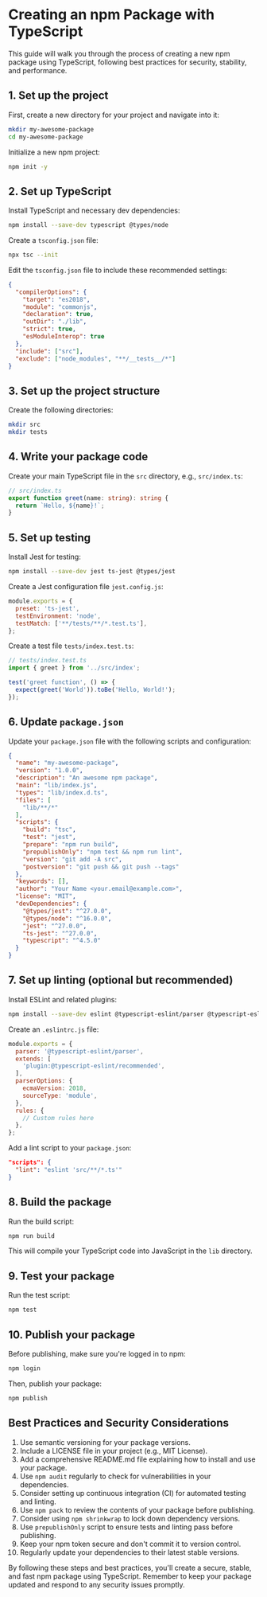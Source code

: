 # Creating an npm Package with TypeScript

This guide will walk you through the process of creating a new npm package using TypeScript, following best practices for security, stability, and performance.

## 1. Set up the project

First, create a new directory for your project and navigate into it:

```bash
mkdir my-awesome-package
cd my-awesome-package
```

Initialize a new npm project:

```bash
npm init -y
```

## 2. Set up TypeScript

Install TypeScript and necessary dev dependencies:

```bash
npm install --save-dev typescript @types/node
```

Create a `tsconfig.json` file:

```bash
npx tsc --init
```

Edit the `tsconfig.json` file to include these recommended settings:

```json
{
  "compilerOptions": {
    "target": "es2018",
    "module": "commonjs",
    "declaration": true,
    "outDir": "./lib",
    "strict": true,
    "esModuleInterop": true
  },
  "include": ["src"],
  "exclude": ["node_modules", "**/__tests__/*"]
}
```

## 3. Set up the project structure

Create the following directories:

```bash
mkdir src
mkdir tests
```

## 4. Write your package code

Create your main TypeScript file in the `src` directory, e.g., `src/index.ts`:

```typescript
// src/index.ts
export function greet(name: string): string {
  return `Hello, ${name}!`;
}
```

## 5. Set up testing

Install Jest for testing:

```bash
npm install --save-dev jest ts-jest @types/jest
```

Create a Jest configuration file `jest.config.js`:

```javascript
module.exports = {
  preset: 'ts-jest',
  testEnvironment: 'node',
  testMatch: ['**/tests/**/*.test.ts'],
};
```

Create a test file `tests/index.test.ts`:

```typescript
// tests/index.test.ts
import { greet } from '../src/index';

test('greet function', () => {
  expect(greet('World')).toBe('Hello, World!');
});
```

## 6. Update `package.json`

Update your `package.json` file with the following scripts and configuration:

```json
{
  "name": "my-awesome-package",
  "version": "1.0.0",
  "description": "An awesome npm package",
  "main": "lib/index.js",
  "types": "lib/index.d.ts",
  "files": [
    "lib/**/*"
  ],
  "scripts": {
    "build": "tsc",
    "test": "jest",
    "prepare": "npm run build",
    "prepublishOnly": "npm test && npm run lint",
    "version": "git add -A src",
    "postversion": "git push && git push --tags"
  },
  "keywords": [],
  "author": "Your Name <your.email@example.com>",
  "license": "MIT",
  "devDependencies": {
    "@types/jest": "^27.0.0",
    "@types/node": "^16.0.0",
    "jest": "^27.0.0",
    "ts-jest": "^27.0.0",
    "typescript": "^4.5.0"
  }
}
```

## 7. Set up linting (optional but recommended)

Install ESLint and related plugins:

```bash
npm install --save-dev eslint @typescript-eslint/parser @typescript-eslint/eslint-plugin
```

Create an `.eslintrc.js` file:

```javascript
module.exports = {
  parser: '@typescript-eslint/parser',
  extends: [
    'plugin:@typescript-eslint/recommended',
  ],
  parserOptions: {
    ecmaVersion: 2018,
    sourceType: 'module',
  },
  rules: {
    // Custom rules here
  },
};
```

Add a lint script to your `package.json`:

```json
"scripts": {
  "lint": "eslint 'src/**/*.ts'"
}
```

## 8. Build the package

Run the build script:

```bash
npm run build
```

This will compile your TypeScript code into JavaScript in the `lib` directory.

## 9. Test your package

Run the test script:

```bash
npm test
```

## 10. Publish your package

Before publishing, make sure you're logged in to npm:

```bash
npm login
```

Then, publish your package:

```bash
npm publish
```

## Best Practices and Security Considerations

1. Use semantic versioning for your package versions.
2. Include a LICENSE file in your project (e.g., MIT License).
3. Add a comprehensive README.md file explaining how to install and use your package.
4. Use `npm audit` regularly to check for vulnerabilities in your dependencies.
5. Consider setting up continuous integration (CI) for automated testing and linting.
6. Use `npm pack` to review the contents of your package before publishing.
7. Consider using `npm shrinkwrap` to lock down dependency versions.
8. Use `prepublishOnly` script to ensure tests and linting pass before publishing.
9. Keep your npm token secure and don't commit it to version control.
10. Regularly update your dependencies to their latest stable versions.

By following these steps and best practices, you'll create a secure, stable, and fast npm package using TypeScript. Remember to keep your package updated and respond to any security issues promptly.